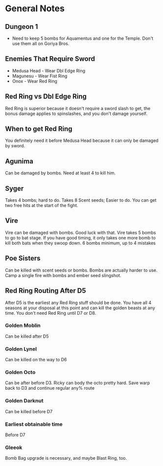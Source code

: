 # General Notes

## Dungeon 1
- Need to keep 5 bombs for Aquamentus and one for the Temple. Don't use them all on Goriya Bros.

## Enemies That Require Sword
- Medusa Head - Wear Dbl Edge Ring
- Magunesu - Wear Fist Ring
- Onox - Wear Red Ring

## Red Ring vs Dbl Edge Ring
  Red Ring is superior because it doesn't require a sword slash to get, the bonus damage applies to spinslashes, and you don't damage yourself.

## When to get Red Ring
 You definitely need it before Medusa Head because it can only be damaged by sword.


## Agunima
Can be damaged by bombs. Need at least 4 to kill him.

## Syger
Takes 4 bombs; hard to do.
Takes 8 Scent seeds; Easier to do. You can get two free hits at the start of the fight.


## Vire
Vire can be damaged with bombs. Good luck with that.
Vire takes 5 bombs to go to bat stage. If you have good timing, it only takes one more bomb to kill both bats when they swoop down.
6 bombs minimum, up to 4 mistakes

## Poe Sisters
Can be killed with scent seeds or bombs. Bombs are actually harder to use. Camp a single fire with bombs and ember seed slingshot.

## Red Ring Routing After D5
After D5 is the earliest any Red Ring stuff should be done. You have all 4 seasons at your disposal at this point and can kill the golden beasts at any time. You don't need Red Ring until D7 or D8.

### Golden Moblin
Can be killed after D5

### Golden Lynel
Can be killed on the way to D6

### Golden Octo
Can be after before D3. Ricky can body the octo pretty hard. Save warp back to D3 and continue regular any% route

### Golden Darknut
Can be killed before D7

### Earliest obtainable time
Before D7


### Gleeok
Bomb Bag upgrade is necessary, and maybe Blast Ring, too.
